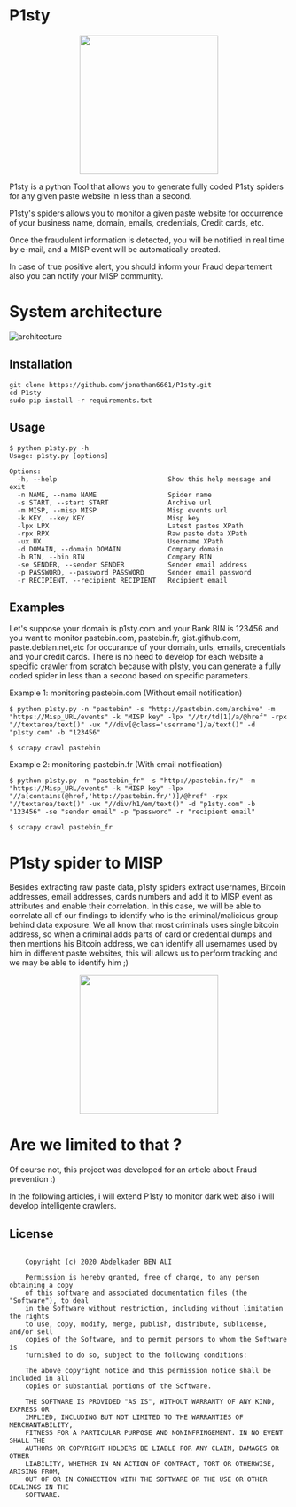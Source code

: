 # P1sty

<p align="center">
<img src="https://user-images.githubusercontent.com/37407314/89568417-2d109700-d81b-11ea-9f28-07f983bdcb14.PNG" height="250" />
</p>

P1sty is a python Tool that allows you to generate fully coded P1sty spiders 
for any given paste website in less than a second.

P1sty's spiders allows you to monitor a given paste website for occurrence of
 your business name, domain, emails, credentials, Credit cards, etc.

Once the fraudulent information is detected, you will be notified in real time
by e-mail, and a MISP event will be automatically created.

In case of true positive alert, you should inform your Fraud departement also
you can notify your MISP community.



# System architecture

![architecture](https://user-images.githubusercontent.com/37407314/89589782-470fa100-d83e-11ea-8030-ca1d97057eb5.png)


## Installation

~~~
git clone https://github.com/jonathan6661/P1sty.git
cd P1sty
sudo pip install -r requirements.txt
~~~


## Usage

~~~
$ python p1sty.py -h
Usage: p1sty.py [options]

Options:
  -h, --help                            Show this help message and exit
  -n NAME, --name NAME                  Spider name
  -s START, --start START               Archive url
  -m MISP, --misp MISP                  Misp events url
  -k KEY, --key KEY                     Misp key
  -lpx LPX                              Latest pastes XPath
  -rpx RPX                              Raw paste data XPath
  -ux UX                                Username XPath
  -d DOMAIN, --domain DOMAIN            Company domain
  -b BIN, --bin BIN                     Company BIN
  -se SENDER, --sender SENDER           Sender email address
  -p PASSWORD, --password PASSWORD      Sender email password
  -r RECIPIENT, --recipient RECIPIENT   Recipient email

~~~

## Examples

Let's suppose your domain is p1sty.com and your Bank BIN is 123456 and you want to monitor pastebin.com, pastebin.fr, gist.github.com, paste.debian.net,etc for occurance of your domain, urls, emails, credentials and your credit cards.
There is no need to develop for each website a specific crawler from scratch because with p1sty, you can generate a fully coded spider in less than a second based on specific parameters.

Example 1: monitoring pastebin.com (Without email notification)
~~~
$ python p1sty.py -n "pastebin" -s "http://pastebin.com/archive" -m "https://Misp_URL/events" -k "MISP key" -lpx "//tr/td[1]/a/@href" -rpx "//textarea/text()" -ux "//div[@class='username']/a/text()" -d "p1sty.com" -b "123456"

$ scrapy crawl pastebin 
~~~
Example 2: monitoring pastebin.fr (With email notification)

~~~
$ python p1sty.py -n "pastebin_fr" -s "http://pastebin.fr/" -m "https://Misp_URL/events" -k "MISP key" -lpx "//a[contains(@href,'http://pastebin.fr/')]/@href" -rpx "//textarea/text()" -ux "//div/h1/em/text()" -d "p1sty.com" -b "123456" -se "sender email" -p "password" -r "recipient email"

$ scrapy crawl pastebin_fr
~~~

# P1sty spider to MISP
Besides extracting raw paste data, p1sty spiders extract usernames, Bitcoin addresses, email addresses, cards numbers and add it to MISP event as attributes and enable their correlation.
In this case, we will be able to correlate all of our findings to identify who is the criminal/malicious group behind data exposure.
We all know that most criminals uses single bitcoin address, so when a criminal adds parts of card or credential dumps and then mentions his Bitcoin address, we can identify all usernames used by him in different paste websites, this will allows us to perform tracking and we may be able to identify him ;)

<p align="center">
<img src="https://user-images.githubusercontent.com/37407314/89597019-d625b480-d850-11ea-9dce-d602df7899e7.PNG" height="250" />
</p>

# Are we limited to that ?

Of course not, this project was developed for an article about Fraud prevention :) 

In the following articles, i will extend P1sty to monitor dark web also i will develop intelligente crawlers.

## License

~~~

    Copyright (c) 2020 Abdelkader BEN ALI

    Permission is hereby granted, free of charge, to any person obtaining a copy
    of this software and associated documentation files (the "Software"), to deal
    in the Software without restriction, including without limitation the rights
    to use, copy, modify, merge, publish, distribute, sublicense, and/or sell
    copies of the Software, and to permit persons to whom the Software is
    furnished to do so, subject to the following conditions:

    The above copyright notice and this permission notice shall be included in all
    copies or substantial portions of the Software.

    THE SOFTWARE IS PROVIDED "AS IS", WITHOUT WARRANTY OF ANY KIND, EXPRESS OR
    IMPLIED, INCLUDING BUT NOT LIMITED TO THE WARRANTIES OF MERCHANTABILITY,
    FITNESS FOR A PARTICULAR PURPOSE AND NONINFRINGEMENT. IN NO EVENT SHALL THE
    AUTHORS OR COPYRIGHT HOLDERS BE LIABLE FOR ANY CLAIM, DAMAGES OR OTHER
    LIABILITY, WHETHER IN AN ACTION OF CONTRACT, TORT OR OTHERWISE, ARISING FROM,
    OUT OF OR IN CONNECTION WITH THE SOFTWARE OR THE USE OR OTHER DEALINGS IN THE
    SOFTWARE.
~~~

